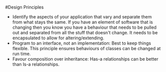 #Design Principles

- Identify the aspects of your application that vary and separate them from what stays the same. If you have an element of software that is changing then you know you have a behaviour that needs to be pulled out and separated from all the stuff that doesn't change. It needs to be encapsulated to allow for altering/extending.
- Program to an interface, not an implementation: Best to keep things flexible. This principle ensures behaviours of classes can be changed at run time.
- Favour composition over inheritance: Has-a relationships can be better than Is-a relationships.
